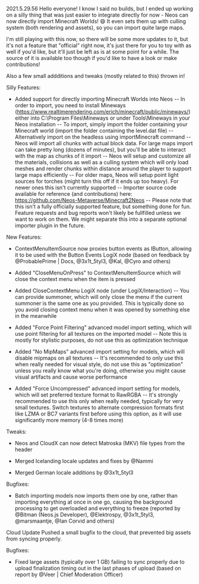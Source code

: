 2021.5.29.56
Hello everyone! I know I said no builds, but I ended up working on a silly thing that was just easier to integrate directly for now - Neos can now directly import Minecraft Worlds! :smile: It even sets them up with culling system (both rendering and assets), so you can import quite large maps.

I'm still playing with this now, so there will be some more updates to it, but it's not a feature that "official" right now, it's just there for you to toy with as well if you'd like, but it'll just be left as is at some point for a while. The source of it is available too though if you'd like to have a look or make contributions!

Also a few small addditions and tweaks (mostly related to this) thrown in!

Silly Features:
- Added support for directly importing Minecraft Worlds into Neos
-- In order to import, you need to install Mineways (https://www.realtimerendering.com/erich/minecraft/public/mineways/) either into C:\Program Files\Mineways or under Tools\Mineways in your Neos installation
-- To import, simply import the folder containing your Minecraft world (import the folder containing the level.dat file)
-- Alternatively import on the headless using importMinecraft <path to world> command
-- Neos will import all chunks with actual block data. For large maps import can take pretty long (dozens of minutes), but you'll be able to interact with the map as chunks of it import
-- Neos will setup and customize all the materials, collisions as well as a culling system which will only load meshes and render chunks within distance around the player to support large maps efficiently
-- For older maps, Neos will setup point light sources for torches (might turn this off if it ends up too heavy). For newer ones this isn't currently supported
-- Importer source code available for reference (and contributions) here: https://github.com/Neos-Metaverse/Minecraft2Neos
-- Please note that this isn't a fully officially supported feature, but something done for fun. Feature requests and bug reports won't likely be fullfilled unless we want to work on them. We might separate this into a separate optional importer plugin in the future.

New Features:
- ContextMenuItemSource now proxies button events as IButton, allowing it to be used with the Button Events LogiX node (based on feedback by @ProbablePrime | Docs, @3x1t_5tyl3, @Kal, @Cyro and others)
- Added "CloseMenuOnPress" to ContextMenuItemSource which will close the context menu when the item is pressed
- Added CloseContextMenu LogiX node (under LogiX/Interaction)
-- You can provide summoner, which will only close the menu if the current summoner is the same one as you provided. This is typically done so you avoid closing context menu when it was opened by something else in the meanwhile

- Added "Force Point Filtering" advanced model import setting, which will use point filtering for all textures on the imported model
-- Note this is mostly for stylistic purposes, do not use this as optimization technique
- Added "No MipMaps" advanced import setting for models, which will disable mipmaps on all textures
-- It's recommended to  only use this when really needed for visual style, do not use this as "optimization" unless you really know what you're doing, otherwise you might cause visual artifacts and cause worse performance
- Added "Force Uncompressed" advanced import setting for models, which will set preferred texture format to RawRGBA
-- It's strongly recommended to use this only when really needed, typically for very small textures. Switch textures to alternate compression formats first like LZMA or BC7 variants first before using this option, as it will use significantly more memory (4-8 times more)

Tweaks:
- Neos and CloudX can now detect Matroska (MKV) file types from the header

- Merged Icelanding locale updates and fixes by @Nammi 
- Merged German locale additions by @3x1t_5tyl3

Bugfixes:
- Batch importing models now imports them one by one, rather than importing everything at once in one go, causing the background processing to get overloaded and everything to freeze (reported by @Bitman (Neos.js Developer), @Elektrospy, @3x1t_5tyl3, @marsmaantje, @Ian Corvid and others)

Cloud Update
Pushed a small bugfix to the cloud, that prevented big assets from syncing properly.

Bugfixes:
- Fixed large assets (typically over 1 GB) failing to sync properly due to upload finalization timing out in the last phases of upload (based on report by @Veer | Chief Moderation Officer)